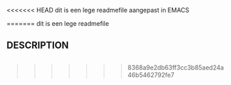 <<<<<<< HEAD
dit is een lege readmefile aangepast in EMACS

=======
dit is een lege readmefile


## DESCRIPTION
##
>>>>>>> 8368a9e2db63ff3cc3b85aed24a46b5462792fe7
